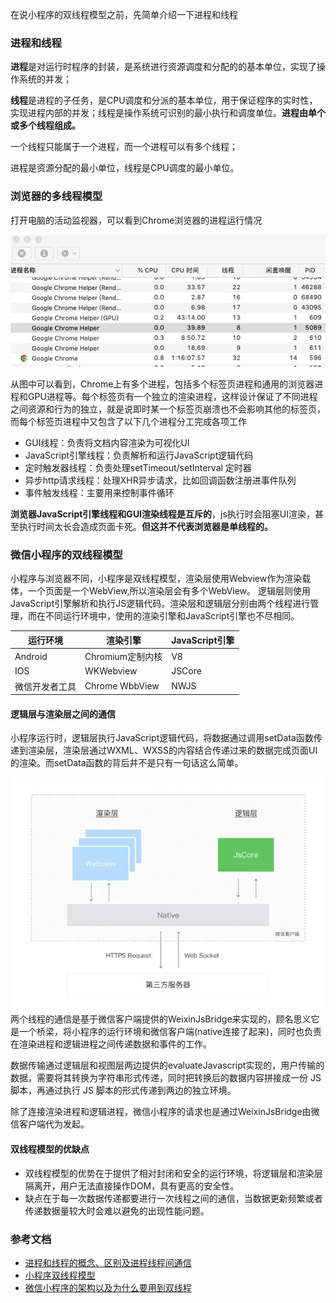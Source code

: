 在说小程序的双线程模型之前，先简单介绍一下进程和线程

### 进程和线程
**进程**是对运行时程序的封装，是系统进行资源调度和分配的的基本单位，实现了操作系统的并发；

**线程**是进程的子任务，是CPU调度和分派的基本单位，用于保证程序的实时性，实现进程内部的并发；线程是操作系统可识别的最小执行和调度单位。**进程由单个或多个线程组成。**

一个线程只能属于一个进程，而一个进程可以有多个线程；

进程是资源分配的最小单位，线程是CPU调度的最小单位。

### 浏览器的多线程模型
打开电脑的活动监视器，可以看到Chrome浏览器的进程运行情况

![浏览器](./../images/browserProsess.jpg)

从图中可以看到，Chrome上有多个进程，包括多个标签页进程和通用的浏览器进程和GPU进程等。每个标签页有一个独立的渲染进程，这样设计保证了不同进程之间资源和行为的独立，就是说即时某一个标签页崩溃也不会影响其他的标签页，而每个标签页进程中又包含了以下几个进程分工完成各项工作
- GUI线程：负责将文档内容渲染为可视化UI
- JavaScript引擎线程：负责解析和运行JavaScript逻辑代码
- 定时触发器线程：负责处理setTimeout/setInterval 定时器
- 异步http请求线程：处理XHR异步请求，比如回调函数注册进事件队列
- 事件触发线程：主要用来控制事件循环

**浏览器JavaScript引擎线程和GUI渲染线程是互斥的**，js执行时会阻塞UI渲染，甚至执行时间太长会造成页面卡死。**但这并不代表浏览器是单线程的。**

### 微信小程序的双线程模型
小程序与浏览器不同，小程序是双线程模型，渲染层使用Webview作为渲染载体，一个页面是一个WebView,所以渲染层会有多个WebView。
逻辑层则使用JavaScript引擎解析和执行JS逻辑代码。渲染层和逻辑层分别由两个线程进行管理，而在不同运行环境中，使用的渲染引擎和JavaScript引擎也不尽相同。

| 运行环境  | 渲染引擎 | JavaScript引擎 |
| ------- | ------- | ------|
| Android | Chromium定制内核| V8    |
| IOS   | WKWebview       | JSCore |
| 微信开发者工具| Chrome WbbView|NWJS|

#### 逻辑层与渲染层之间的通信
小程序运行时，逻辑层执行JavaScript逻辑代码，将数据通过调用setData函数传递到渲染层，渲染层通过WXML、WXSS的内容结合传递过来的数据完成页面UI的渲染。而setData函数的背后并不是只有一句话这么简单。

![小程序双线程模型](./../images/mp.jpeg)
两个线程的通信是基于微信客户端提供的WeixinJsBridge来实现的，顾名思义它是一个桥梁，将小程序的运行环境和微信客户端(native连接了起来)，同时也负责在渲染进程和逻辑进程之间传递数据和事件的工作。

数据传输通过逻辑层和视图层两边提供的evaluateJavascript实现的，用户传输的数据，需要将其转换为字符串形式传递，同时把转换后的数据内容拼接成一份 JS 脚本，再通过执行 JS 脚本的形式传递到两边的独立环境。

除了连接渲染进程和逻辑进程，微信小程序的请求也是通过WeixinJsBridge由微信客户端代为发起。

#### 双线程模型的优缺点
- 双线程模型的优势在于提供了相对封闭和安全的运行环境，将逻辑层和渲染层隔离开，用户无法直接操作DOM，具有更高的安全性。
- 缺点在于每一次数据传递都要进行一次线程之间的通信，当数据更新频繁或者传递数据量较大时会难以避免的出现性能问题。
  



### 参考文档
- [进程和线程的概念、区别及进程线程间通信](https://cloud.tencent.com/developer/article/1688297)
- [小程序双线程模型](https://juejin.cn/post/6930897871529213966)
- [微信小程序的架构以及为什么要用到双线程](https://juejin.cn/post/6923912179544489991)
